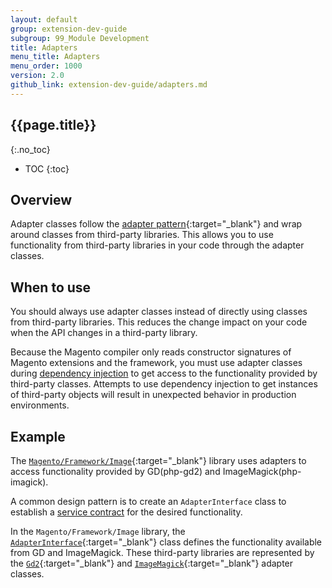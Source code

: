 ```yaml
---
layout: default
group: extension-dev-guide
subgroup: 99_Module Development
title: Adapters
menu_title: Adapters
menu_order: 1000
version: 2.0
github_link: extension-dev-guide/adapters.md
---
```


## {{page.title}}
{:.no_toc}

* TOC
{:toc}

## Overview

Adapter classes follow the [adapter pattern](https://en.wikipedia.org/wiki/Adapter_pattern){:target="_blank"} and wrap around classes from third-party libraries.
This allows you to use functionality from third-party libraries in your code through the adapter classes.

## When to use

You should always use adapter classes instead of directly using classes from third-party libraries.
This reduces the change impact on your code when the API changes in a third-party library.

Because the Magento compiler only reads constructor signatures of Magento extensions and the framework, you must use adapter classes during [dependency injection]({{page.baseurl}}extension-dev-guide/depend-inj.html) to get access to the functionality provided by third-party classes.
Attempts to use dependency injection to get instances of third-party objects will result in unexpected behavior in production environments.

## Example

The [`Magento/Framework/Image`](https://github.com/magento/magento2/tree/2.0/lib/internal/Magento/Framework/Image){:target="_blank"} library uses adapters to access functionality provided by GD(php-gd2) and ImageMagick(php-imagick).

A common design pattern is to create an `AdapterInterface` class to establish a [service contract]({{page.baseurl}}extension-dev-guide/service-contracts/service-contracts.html) for the desired functionality.

In the `Magento/Framework/Image` library, the [`AdapterInterface`](https://github.com/magento/magento2/blob/2.0/lib/internal/Magento/Framework/Image/Adapter/AdapterInterface.php){:target="_blank"} class defines the functionality available from GD and ImageMagick.
These third-party libraries are represented by the [`Gd2`](https://github.com/magento/magento2/blob/2.0/lib/internal/Magento/Framework/Image/Adapter/Gd2.php){:target="_blank"} and [`ImageMagick`](https://github.com/magento/magento2/blob/2.0/lib/internal/Magento/Framework/Image/Adapter/ImageMagick.php){:target="_blank"} adapter classes.
